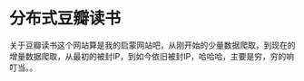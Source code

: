 <!--
 * @Author: your name
 * @Date: 2020-04-10 21:32:05
 * @LastEditTime: 2020-04-10 21:54:28
 * @LastEditors: Please set LastEditors
 * @Description: In User Settings Edit
 * @FilePath: \git_project\douban_books_project\README.md
 -->

# 分布式豆瓣读书

关于豆瓣读书这个网站算是我的启蒙网站吧，从刚开始的少量数据爬取，到现在的增量数据爬取，从最初的被封IP，到如今依旧被封IP，哈哈哈，主要是穷，穷的响叮当。。
